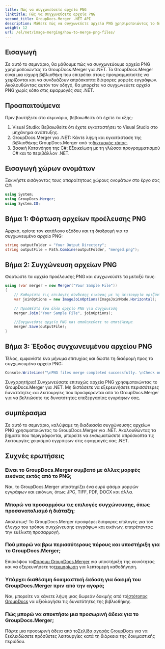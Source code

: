 ```yaml
---
title: Πώς να συγχωνεύσετε αρχεία PNG
linktitle: Πώς να συγχωνεύσετε αρχεία PNG
second_title: GroupDocs.Merger .NET API
description: Μάθετε πώς να συγχωνεύετε αρχεία PNG χρησιμοποιώντας το GroupDocs.Merger για .NET. Οδηγός βήμα προς βήμα για απρόσκοπτη ενσωμάτωση στις εφαρμογές σας .NET.
weight: 12
url: /el/net/image-merging/how-to-merge-png-files/
---
```

## Εισαγωγή
Σε αυτό το σεμινάριο, θα μάθουμε πώς να συγχωνεύουμε αρχεία PNG χρησιμοποιώντας το GroupDocs.Merger για .NET. Το GroupDocs.Merger είναι μια ισχυρή βιβλιοθήκη που επιτρέπει στους προγραμματιστές να χειρίζονται και να συνδυάζουν απρόσκοπτα διάφορες μορφές εγγράφων. Ακολουθώντας αυτόν τον οδηγό, θα μπορείτε να συγχωνεύετε αρχεία PNG χωρίς κόπο στις εφαρμογές σας .NET.
## Προαπαιτούμενα
Πριν βουτήξετε στο σεμινάριο, βεβαιωθείτε ότι έχετε τα εξής:
1. Visual Studio: Βεβαιωθείτε ότι έχετε εγκαταστήσει το Visual Studio στο μηχάνημα ανάπτυξης.
2.  GroupDocs.Merger για .NET: Κάντε λήψη και εγκατάσταση της βιβλιοθήκης GroupDocs.Merger από το[δικτυακός τόπος](https://releases.groupdocs.com/merger/net/).
3. Βασική Κατανόηση της C#: Εξοικείωση με τη γλώσσα προγραμματισμού C# και το περιβάλλον .NET.

## Εισαγωγή χώρων ονομάτων
Ξεκινήστε εισάγοντας τους απαραίτητους χώρους ονομάτων στο έργο σας C#:
```csharp
using System; 
using GroupDocs.Merger;
using System.IO;
```
## Βήμα 1: Φόρτωση αρχείων προέλευσης PNG
Αρχικά, ορίστε τον κατάλογο εξόδου και τη διαδρομή για το συγχωνευμένο αρχείο PNG:
```csharp
string outputFolder = "Your Output Directory";
string outputFile = Path.Combine(outputFolder, "merged.png");
```
## Βήμα 2: Συγχώνευση αρχείων PNG
Φορτώστε τα αρχεία προέλευσης PNG και συγχωνεύστε τα μεταξύ τους:
```csharp
using (var merger = new Merger("Your Sample File"))
{
    // Καθορίστε τις επιλογές σύνδεσης εικόνας με τη λειτουργία οριζόντιας σύνδεσης
    var joinOptions = new ImageJoinOptions(ImageJoinMode.Horizontal);
    
    // Προσθέστε ένα άλλο αρχείο PNG για συγχώνευση
    merger.Join("Your Sample File", joinOptions);
    
    //Συγχωνεύστε αρχεία PNG και αποθηκεύστε το αποτέλεσμα
    merger.Save(outputFile);
}
```
## Βήμα 3: Έξοδος συγχωνευμένου αρχείου PNG
Τέλος, εμφανίστε ένα μήνυμα επιτυχίας και δώστε τη διαδρομή προς το συγχωνευμένο αρχείο PNG:
```csharp
Console.WriteLine("\nPNG files merge completed successfully. \nCheck output in {0}", outputFolder);
```
Συγχαρητήρια! Συγχωνεύσατε επιτυχώς αρχεία PNG χρησιμοποιώντας το GroupDocs.Merger για .NET. Μη διστάσετε να εξερευνήσετε περισσότερες δυνατότητες και λειτουργίες που προσφέρονται από το GroupDocs.Merger για να βελτιώσετε τις δυνατότητες επεξεργασίας εγγράφων σας.


## συμπέρασμα
Σε αυτό το σεμινάριο, καλύψαμε τη διαδικασία συγχώνευσης αρχείων PNG χρησιμοποιώντας το GroupDocs.Merger για .NET. Ακολουθώντας τα βήματα που περιγράφονται, μπορείτε να ενσωματώσετε απρόσκοπτα τις λειτουργίες χειρισμού εγγράφων στις εφαρμογές σας .NET.
## Συχνές ερωτήσεις
### Είναι το GroupDocs.Merger συμβατό με άλλες μορφές εικόνας εκτός από το PNG;
Ναι, το GroupDocs.Merger υποστηρίζει ένα ευρύ φάσμα μορφών εγγράφων και εικόνων, όπως JPG, TIFF, PDF, DOCX και άλλα.
### Μπορώ να προσαρμόσω τις επιλογές συγχώνευσης, όπως προσανατολισμό ή διάταξη;
Απολύτως! Το GroupDocs.Merger προσφέρει διάφορες επιλογές για τον έλεγχο του τρόπου συγχώνευσης εγγράφων και εικόνων, επιτρέποντας την ευέλικτη προσαρμογή.
### Πού μπορώ να βρω περισσότερους πόρους και υποστήριξη για το GroupDocs.Merger;
 Επισκέψου το[Φόρουμ GroupDocs.Merger](https://forum.groupdocs.com/c/merger/32) για υποστήριξη της κοινότητας και να εξερευνήσετε το[τεκμηρίωση](https://tutorials.groupdocs.com/merger/net/) για λεπτομερή καθοδήγηση.
### Υπάρχει διαθέσιμη δοκιμαστική έκδοση για δοκιμή του GroupDocs.Merger πριν από την αγορά;
 Ναι, μπορείτε να κάνετε λήψη μιας δωρεάν δοκιμής από το[Ιστότοπος GroupDocs](https://releases.groupdocs.com/) να αξιολογήσει τις δυνατότητες της βιβλιοθήκης.
### Πώς μπορώ να αποκτήσω μια προσωρινή άδεια για το GroupDocs.Merger;
 Πάρτε μια προσωρινή άδεια από το[Σελίδα αγοράς GroupDocs](https://purchase.groupdocs.com/temporary-license/) για να ξεκλειδώσετε πρόσθετες λειτουργίες κατά τη διάρκεια της δοκιμαστικής περιόδου.